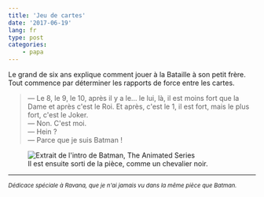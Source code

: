 ```yaml
---
title: 'Jeu de cartes'
date: '2017-06-19'
lang: fr
type: post
categories:
    - papa
---
```


Le grand de six ans explique comment jouer à la Bataille à son petit frère. Tout commence par déterminer les rapports de force entre les cartes.

<!-- more -->

> — Le 8, le 9, le 10, après il y a le… le lui, là, il est moins fort que la Dame et après c'est le Roi. Et après, c'est le 1, il est fort, mais le plus fort, c'est le Joker.  
> — Non. C'est moi.  
> — Hein ?  
> — Parce que je suis Batman !


<figure>
  <img src="{{ page.url }}batman.gif" alt="Extrait de l'intro de Batman, The Animated Series"/>
  <figcaption>Il est ensuite sorti de la pièce, comme un chevalier noir.</figcaption>
</figure>

***

<small><i>Dédicace spéciale à Ravana, que je n'ai jamais vu dans la même pièce que Batman.</i></small>
